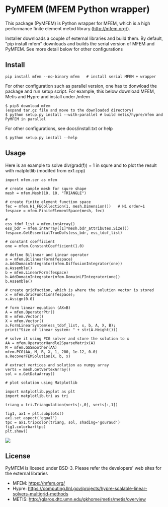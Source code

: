 #  PyMFEM (MFEM Python wrapper)

This package (PyMFEM) is Python wrapper for MFEM, which is a high performance finite
element metod library.(http://mfem.org/).

Installer downloads a couple of external libraries and build them.
By default, "pip install mfem" downloads and builds the serial version of MFEM and PyMFEM.
See more detail below for other configurations

## Install
```
pip install mfem --no-binary mfem   # install serial MFEM + wrapper
```
For other configuration such as parallel version, one has to donwload
the package and run setup script. For example, this below download
MFEM, Metis and Hypre and install under <prefix>/mfem
```
$ pip3 download mfem
(expand tar.gz file and move to the downloaded directory)
$ python setup.py install --with-parallel # build metis/hypre/mfem and PyMFEM in parallel
```
For other configurations, see docs/install.txt or help
```
$ python setup.py install --help
```

## Usage
Here is an example to solve div(grad(f)) = 1 in squre and to plot the result
with matplotlib (modifed from ex1.cpp)
```
import mfem.ser as mfem

# create sample mesh for squre shape
mesh = mfem.Mesh(10, 10, "TRIANGLE")

# create finite element function space
fec = mfem.H1_FECollection(1, mesh.Dimension())   # H1 order=1
fespace = mfem.FiniteElementSpace(mesh, fec)      

# 
ess_tdof_list = mfem.intArray()
ess_bdr = mfem.intArray([1]*mesh.bdr_attributes.Size())
fespace.GetEssentialTrueDofs(ess_bdr, ess_tdof_list)

# constant coefficient 
one = mfem.ConstantCoefficient(1.0)

# define Bilinear and Linear operator
a = mfem.BilinearForm(fespace)
a.AddDomainIntegrator(mfem.DiffusionIntegrator(one))
a.Assemble()
b = mfem.LinearForm(fespace)
b.AddDomainIntegrator(mfem.DomainLFIntegrator(one))
b.Assemble()

# create gridfuction, which is where the solution vector is stored
x = mfem.GridFunction(fespace);
x.Assign(0.0)

# form linear equation (AX=B)
A = mfem.OperatorPtr()
B = mfem.Vector()
X = mfem.Vector()
a.FormLinearSystem(ess_tdof_list, x, b, A, X, B);
print("Size of linear system: " + str(A.Height()))

# solve it using PCG solver and store the solution to x
AA = mfem.OperatorHandle2SparseMatrix(A)
M = mfem.GSSmoother(AA)
mfem.PCG(AA, M, B, X, 1, 200, 1e-12, 0.0)
a.RecoverFEMSolution(X, b, x)

# extract vertices and solution as numpy array
verts = mesh.GetVertexArray()
sol = x.GetDataArray()

# plot solution using Matplotlib

import matplotlib.pyplot as plt
import matplotlib.tri as tri

triang = tri.Triangulation(verts[:,0], verts[:,1])

fig1, ax1 = plt.subplots()
ax1.set_aspect('equal')
tpc = ax1.tripcolor(triang, sol, shading='gouraud')
fig1.colorbar(tpc)
plt.show()
```
![](https://raw.githubusercontent.com/mfem/PyMFEM/pip_install_dev/docs/example_image.png)


## License
PyMFEM is licesed under BSD-3.
Please refer the developers' web sites for the external libraries
* MFEM: https://mfem.org/
* Hypre: https://computing.llnl.gov/projects/hypre-scalable-linear-solvers-multigrid-methods
* METIS: http://glaros.dtc.umn.edu/gkhome/metis/metis/overview
